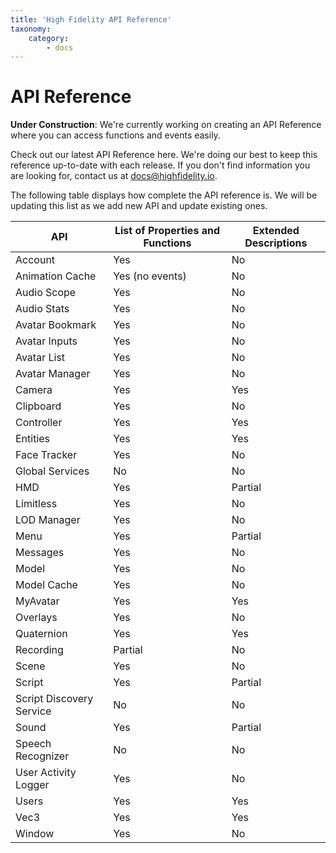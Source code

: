 ```yaml
---
title: 'High Fidelity API Reference'
taxonomy:
    category:
        - docs
---
```


### 

# API Reference

**Under Construction**: We're currently working on creating an API Reference where you can access functions and events easily. 

Check out our latest API Reference here. We're doing our best to keep this reference up-to-date with each release. If you don't find information you are looking for, contact us at [docs@highfidelity.io](mailto:docs@highfidelity.io). 





The following table displays how complete the API reference is. We will be updating this list as we add new API and update existing ones. 

| API                      | List of Properties and Functions | Extended Descriptions |
| ------------------------ | -------------------------------- | --------------------- |
| Account                  | Yes                              | No                    |
| Animation Cache          | Yes (no events)                  | No                    |
| Audio Scope              | Yes                              | No                    |
| Audio Stats              | Yes                              | No                    |
| Avatar Bookmark          | Yes                              | No                    |
| Avatar Inputs            | Yes                              | No                    |
| Avatar List              | Yes                              | No                    |
| Avatar Manager           | Yes                              | No                    |
| Camera                   | Yes                              | Yes                   |
| Clipboard                | Yes                              | No                    |
| Controller               | Yes                              | Yes                   |
| Entities                 | Yes                              | Yes                   |
| Face Tracker             | Yes                              | No                    |
| Global Services          | No                               | No                    |
| HMD                      | Yes                              | Partial               |
| Limitless                | Yes                              | No                    |
| LOD Manager              | Yes                              | No                    |
| Menu                     | Yes                              | Partial               |
| Messages                 | Yes                              | No                    |
| Model                    | Yes                              | No                    |
| Model Cache              | Yes                              | No                    |
| MyAvatar                 | Yes                              | Yes                   |
| Overlays                 | Yes                              | No                    |
| Quaternion               | Yes                              | Yes                   |
| Recording                | Partial                          | No                    |
| Scene                    | Yes                              | No                    |
| Script                   | Yes                              | Partial               |
| Script Discovery Service | No                               | No                    |
| Sound                    | Yes                              | Partial               |
| Speech Recognizer        | No                               | No                    |
| User Activity Logger     | Yes                              | No                    |
| Users                    | Yes                              | Yes                   |
| Vec3                     | Yes                              | Yes                   |
| Window                   | Yes                              | No                    |
